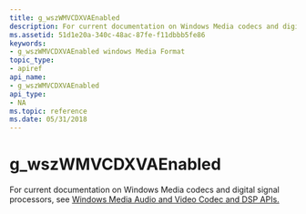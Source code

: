```yaml
---
title: g_wszWMVCDXVAEnabled
description: For current documentation on Windows Media codecs and digital signal processors, see Windows Media Audio and Video Codec and DSP APIs.
ms.assetid: 51d1e20a-340c-48ac-87fe-f11dbbb5fe86
keywords:
- g_wszWMVCDXVAEnabled windows Media Format
topic_type:
- apiref
api_name:
- g_wszWMVCDXVAEnabled
api_type:
- NA
ms.topic: reference
ms.date: 05/31/2018
---
```


# g\_wszWMVCDXVAEnabled

For current documentation on Windows Media codecs and digital signal processors, see [Windows Media Audio and Video Codec and DSP APIs.](/previous-versions//dd464626(v=vs.85))

 

 